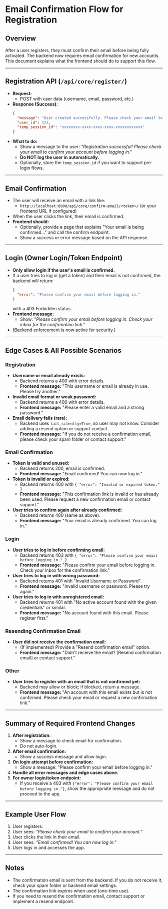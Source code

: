 # Email Confirmation Flow for Registration

## Overview
After a user registers, they must confirm their email before being fully activated. The backend now requires email confirmation for new accounts. This document explains what the frontend should do to support this flow.

---

## Registration API (`/api/core/register/`)
- **Request:**
  - POST with user data (username, email, password, etc.)
- **Response (Success):**
  ```json
  {
    "message": "User created successfully. Please check your email to confirm your account.",
    "user_id": 123,
    "temp_session_id": "xxxxxxxx-xxxx-xxxx-xxxx-xxxxxxxxxxxx"
  }
  ```
- **What to do:**
  - Show a message to the user: _"Registration successful! Please check your email to confirm your account before logging in."_
  - **Do NOT log the user in automatically.**
  - Optionally, store the `temp_session_id` if you want to support pre-login flows.

---

## Email Confirmation
- The user will receive an email with a link like:
  - `http://localhost:8000/api/core/confirm-email/<token>/` (or your frontend URL if configured)
- When the user clicks the link, their email is confirmed.
- **Frontend should:**
  - Optionally, provide a page that explains "Your email is being confirmed..." and call the confirm endpoint.
  - Show a success or error message based on the API response.

---

## Login (Owner Login/Token Endpoint)
- **Only allow login if the user's email is confirmed.**
- If a user tries to log in (get a token) and their email is not confirmed, the backend will return:
  ```json
  {
    "error": "Please confirm your email before logging in."
  }
  ```
  with a 403 Forbidden status.
- **Frontend message:**
  - Show: _"Please confirm your email before logging in. Check your inbox for the confirmation link."_
- (Backend enforcement is now active for security.)

---

## Edge Cases & All Possible Scenarios

### Registration
- **Username or email already exists:**
  - Backend returns a 400 with error details.
  - **Frontend message:** "This username or email is already in use. Please try another."
- **Invalid email format or weak password:**
  - Backend returns a 400 with error details.
  - **Frontend message:** "Please enter a valid email and a strong password."
- **Email delivery fails (rare):**
  - Backend uses `fail_silently=True`, so user may not know. Consider adding a resend option or support contact.
  - **Frontend message:** "If you do not receive a confirmation email, please check your spam folder or contact support."

### Email Confirmation
- **Token is valid and unused:**
  - Backend returns 200, email is confirmed.
  - **Frontend message:** "Email confirmed! You can now log in."
- **Token is invalid or expired:**
  - Backend returns 400 with `{ "error": "Invalid or expired token." }`
  - **Frontend message:** "This confirmation link is invalid or has already been used. Please request a new confirmation email or contact support."
- **User tries to confirm again after already confirmed:**
  - Backend returns 400 (same as above).
  - **Frontend message:** "Your email is already confirmed. You can log in."

### Login
- **User tries to log in before confirming email:**
  - Backend returns 403 with `{ "error": "Please confirm your email before logging in." }`
  - **Frontend message:** "Please confirm your email before logging in. Check your inbox for the confirmation link."
- **User tries to log in with wrong password:**
  - Backend returns 401 with "Invalid Username or Password".
  - **Frontend message:** "Invalid username or password. Please try again."
- **User tries to log in with unregistered email:**
  - Backend returns 401 with "No active account found with the given credentials" or similar.
  - **Frontend message:** "No account found with this email. Please register first."

### Resending Confirmation Email
- **User did not receive the confirmation email:**
  - (If implemented) Provide a "Resend confirmation email" option.
  - **Frontend message:** "Didn't receive the email? [Resend confirmation email] or contact support."

### Other
- **User tries to register with an email that is not confirmed yet:**
  - Backend may allow or block; if blocked, return a message.
  - **Frontend message:** "An account with this email exists but is not confirmed. Please check your email or request a new confirmation link."

---

## Summary of Required Frontend Changes
1. **After registration:**
    - Show a message to check email for confirmation.
    - Do not auto-login.
2. **After email confirmation:**
    - Show a success message and allow login.
3. **On login attempt before confirmation:**
    - Show a message: "Please confirm your email before logging in."
4. **Handle all error messages and edge cases above.**
5. **For owner login/token endpoint:**
    - If you receive a 403 with `{"error": "Please confirm your email before logging in."}`, show the appropriate message and do not proceed to the app.

---

## Example User Flow
1. User registers.
2. User sees: _"Please check your email to confirm your account."_
3. User clicks the link in their email.
4. User sees: _"Email confirmed! You can now log in."_
5. User logs in and accesses the app.

---

## Notes
- The confirmation email is sent from the backend. If you do not receive it, check your spam folder or backend email settings.
- The confirmation link expires when used (one-time use).
- If you need to resend the confirmation email, contact support or implement a resend endpoint. 